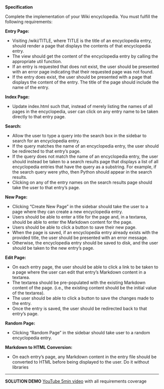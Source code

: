 **Specification**

Complete the implementation of your Wiki encyclopedia. You must fulfill the following requirements:

**Entry Page:** 
 - Visiting /wiki/TITLE, where TITLE is the title of an encyclopedia entry, should render a page that displays the contents of that encyclopedia entry.
 - The view should get the content of the encyclopedia entry by calling the appropriate util function.
 - If an entry is requested that does not exist, the user should be presented with an error page indicating that their requested page was not found.
 - If the entry does exist, the user should be presented with a page that displays the content of the entry. The title of the page should include the name of the entry.

**Index Page:**
 -  Update index.html such that, instead of merely listing the names of all pages in the encyclopedia, user can click on any entry name to be taken directly to that entry page.

**Search:** 
 - Allow the user to type a query into the search box in the sidebar to search for an encyclopedia entry.
 - If the query matches the name of an encyclopedia entry, the user should be redirected to that entry’s page.
 - If the query does not match the name of an encyclopedia entry, the user should instead be taken to a search results page that displays a list of all encyclopedia entries that have the query as a substring. For example, if the search query were ytho, then Python should appear in the search results.
 - Clicking on any of the entry names on the search results page should take the user to that entry’s page.

**New Page:** 
 - Clicking “Create New Page” in the sidebar should take the user to a page where they can create a new encyclopedia entry.
 - Users should be able to enter a title for the page and, in a textarea, should be able to enter the Markdown content for the page.
 - Users should be able to click a button to save their new page.
 - When the page is saved, if an encyclopedia entry already exists with the provided title, the user should be presented with an error message.
 - Otherwise, the encyclopedia entry should be saved to disk, and the user should be taken to the new entry’s page.

**Edit Page:** 
 - On each entry page, the user should be able to click a link to be taken to a page where the user can edit that entry’s Markdown content in a textarea.
 - The textarea should be pre-populated with the existing Markdown content of the page. (i.e., the existing content should be the initial value of the textarea).
 - The user should be able to click a button to save the changes made to the entry.
 - Once the entry is saved, the user should be redirected back to that entry’s page.

**Random Page:**
 - Clicking “Random Page” in the sidebar should take user to a random encyclopedia entry.
 
**Markdown to HTML Conversion:**
 - On each entry’s page, any Markdown content in the entry file should be converted to HTML before being displayed to the user. Do it without libraries

---
**SOLUTION DEMO** [YouTube 5min video](https://youtu.be/URFL1ECNS5s) with all requirements coverage 
